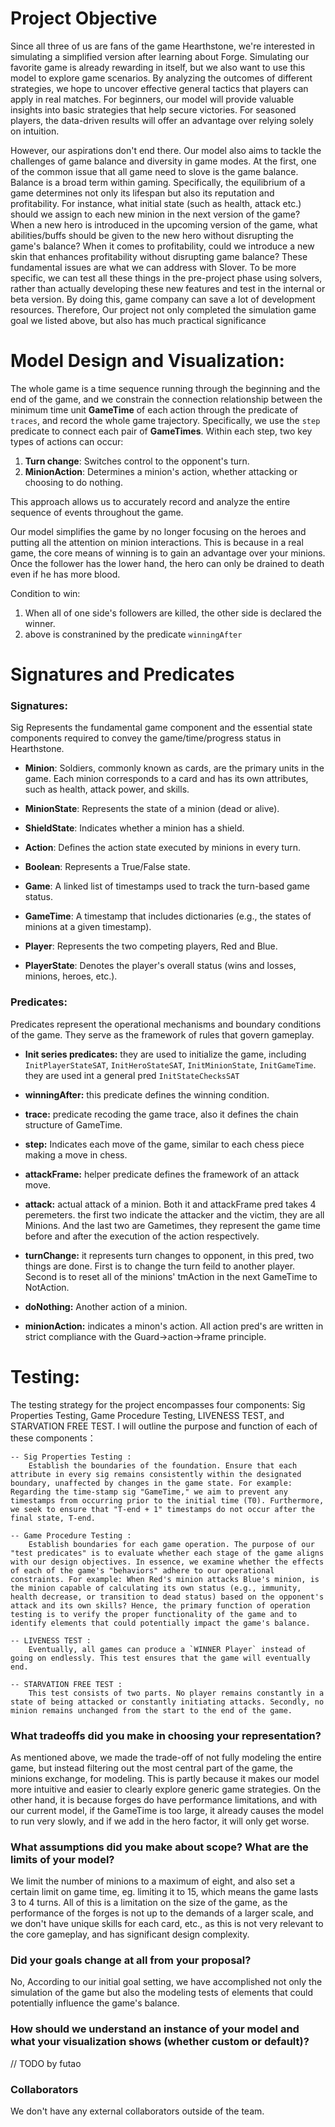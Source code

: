 # Project Objective

Since all three of us are fans of the game Hearthstone, we're interested in simulating a simplified version after learning about Forge. Simulating our favorite game is already rewarding in itself, but we also want to use this model to explore game scenarios. By analyzing the outcomes of different strategies, we hope to uncover effective general tactics that players can apply in real matches. For beginners, our model will provide valuable insights into basic strategies that help secure victories. For seasoned players, the data-driven results will offer an advantage over relying solely on intuition.

However, our aspirations don't end there. Our model also aims to tackle the challenges of game balance and diversity in game modes. At the first, one of the common issue that all game need to slove is the game balance. Balance is a broad term within gaming. Specifically, the equilibrium of a game determines not only its lifespan but also its reputation and profitability. For instance, what initial state (such as health, attack etc.) should we assign to each new minion in the next version of the game? When a new hero is introduced in the upcoming version of the game, what abilities/buffs should be given to the new hero without disrupting the game's balance? When it comes to profitability, could we introduce a new skin that enhances profitability without disrupting game balance? These fundamental issues are what we can address with Slover. To be more specific, we can test all these things in the pre-project phase using solvers, rather than actually developing these new features and test in the internal or beta version. By doing this, game company can save a lot of development resources. Therefore, Our project not only completed the simulation game goal we listed above, but also has much practical significance

# Model Design and Visualization:
The whole game is a time sequence running through the beginning and the end of the game, and we constrain the connection relationship between the minimum time unit **GameTime** of each action through the predicate of ``traces``, and record the whole game trajectory.  Specifically, we use the ``step`` predicate to connect each pair of **GameTimes**. Within each step, two key types of actions can occur:

1. **Turn change**: Switches control to the opponent's turn.
2. **MinionAction**: Determines a minion's action, whether attacking or choosing to do nothing.



This approach allows us to accurately record and analyze the entire sequence of events throughout the game.

Our model simplifies the game by no longer focusing on the heroes and putting all the attention on minion interactions. This is because in a real game, the core means of winning is to gain an advantage over your minions. Once the follower has the lower hand, the hero can only be drained to death even if he has more blood.

Condition to win: 
1. When all of one side's followers are killed, the other side is declared the winner. 
2. above is constranined by the predicate ``winningAfter``

# Signatures and Predicates

### Signatures:

Sig Represents the fundamental game component and the essential state components required to convey the game/time/progress status in Hearthstone.

- **Minion**: Soldiers, commonly known as cards, are the primary units in the game. Each minion corresponds to a card and has its own attributes, such as health, attack power, and skills.

- **MinionState**: Represents the state of a minion (dead or alive).

- **ShieldState**: Indicates whether a minion has a shield.

- **Action**: Defines the action state executed by minions in every turn.

- **Boolean**: Represents a True/False state.

- **Game**: A linked list of timestamps used to track the turn-based game status.

- **GameTime**: A timestamp that includes dictionaries (e.g., the states of minions at a given timestamp).

- **Player**: Represents the two competing players, Red and Blue.

- **PlayerState**: Denotes the player's overall status (wins and losses, minions, heroes, etc.).

### Predicates:

Predicates represent the operational mechanisms and boundary conditions of the game. They serve as the framework of rules that govern gameplay. 

- **Init series predicates:** they are used to initialize the game, including ``InitPlayerStateSAT``, ``InitHeroStateSAT``, ``InitMinionState``, ``InitGameTime``. they are used int a general pred ``InitStateChecksSAT``

- **winningAfter:** this predicate defines the winning condition.

- **trace:** predicate recoding the game trace, also it defines the chain structure of GameTime.

- **step:** Indicates each move of the game, similar to each chess piece making a move in chess.

- **attackFrame:** helper predicate defines the framework of an attack move.

- **attack:** actual attack of a minion. Both it and attackFrame pred takes 4 peremeters. the first two indicate the attacker and the victim, they are all Minions. And the last two are Gametimes, they represent the game time before and after the execution of the action respectively.

- **turnChange:** it represents turn changes to opponent, in this pred, two things are done. First is to change the turn feild to another player. Second is to reset all of the minions' tmAction in the next GameTime to NotAction.

- **doNothing:** Another action of a minion.

- **minionAction:** indicates a minon's action. All action pred's are written in strict compliance with the Guard->action->frame principle.





# Testing:
The testing strategy for the project encompasses four components: Sig Properties Testing, Game Procedure Testing, LIVENESS TEST, and STARVATION FREE TEST. I will outline the purpose and function of each of these components：

    -- Sig Properties Testing :
        Establish the boundaries of the foundation. Ensure that each attribute in every sig remains consistently within the designated boundary, unaffected by changes in the game state. For example: Regarding the time-stamp sig "GameTime," we aim to prevent any timestamps from occurring prior to the initial time (T0). Furthermore, we seek to ensure that "T-end + 1" timestamps do not occur after the final state, T-end. 

    -- Game Procedure Testing : 
        Establish boundaries for each game operation. The purpose of our "test predicates" is to evaluate whether each stage of the game aligns with our design objectives. In essence, we examine whether the effects of each of the game's "behaviors" adhere to our operational constraints. For example: When Red's minion attacks Blue's minion, is the minion capable of calculating its own status (e.g., immunity, health decrease, or transition to dead status) based on the opponent's attack and its own skills? Hence, the primary function of operation testing is to verify the proper functionality of the game and to identify elements that could potentially impact the game's balance.

    -- LIVENESS TEST :
        Eventually, all games can produce a `WINNER Player` instead of going on endlessly. This test ensures that the game will eventually end.
    
    -- STARVATION FREE TEST : 
        This test consists of two parts. No player remains constantly in a state of being attacked or constantly initiating attacks. Secondly, no minion remains unchanged from the start to the end of the game.



###  What tradeoffs did you make in choosing your representation? 
As mentioned above, we made the trade-off of not fully modeling the entire game, but instead filtering out the most central part of the game, the minions exchange, for modeling. This is partly because it makes our model more intuitive and easier to clearly explore generic game strategies. On the other hand, it is because forges do have performance limitations, and with our current model, if the GameTime is too large, it already causes the model to run very slowly, and if we add in the hero factor, it will only get worse.


### What assumptions did you make about scope? What are the limits of your model?
We limit the number of minions to a maximum of eight, and also set a certain limit on game time, eg. limiting it to 15, which means the game lasts 3 to 4 turns. All of this is a limitation on the size of the game, as the performance of the forges is not up to the demands of a larger scale, and we don't have unique skills for each card, etc., as this is not very relevant to the core gameplay, and has significant design complexity.

### Did your goals change at all from your proposal?

No, According to our initial goal setting, we have accomplished not only the simulation of the 
game but also the modeling tests of elements that could potentially influence the game's balance.

### How should we understand an instance of your model and what your visualization shows (whether custom or default)?
// TODO by futao

### Collaborators
We don't have any external collaborators outside of the team.